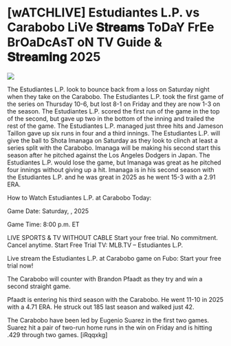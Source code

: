 #  [wATCHLIVE] Estudiantes L.P. vs Carabobo LiVe 𝐒𝐭𝐫𝐞𝐚𝐦𝐬 ToDaY FrEe BrOaDcAsT oN TV Guide & 𝐒𝐭𝐫𝐞𝐚𝐦𝐢𝐧𝐠  2025  
  
  
[![](https://i.imgur.com/qSNzIqt.png)](https://movie.rssnews.media/ezpuBzqy.php)  
  
The Estudiantes L.P. look to bounce back from a loss on Saturday night when they take on the Carabobo. The Estudiantes L.P. took the first game of the series on Thursday 10-6, but lost 8-1 on Friday and they are now 1-3 on the season. The Estudiantes L.P. scored the first run of the game in the top of the second, but gave up two in the bottom of the inning and trailed the rest of the game. The Estudiantes L.P. managed just three hits and Jameson Taillon gave up six runs in four and a third innings. The Estudiantes L.P. will give the ball to Shota Imanaga on Saturday as they look to clinch at least a series split with the Carabobo. Imanaga will be making his second start this season after he pitched against the Los Angeles Dodgers in Japan. The Estudiantes L.P. would lose the game, but Imanaga was great as he pitched four innings without giving up a hit. Imanaga is in his second season with the Estudiantes L.P. and he was great in 2025 as he went 15-3 with a 2.91 ERA.

How to Watch Estudiantes L.P. at Carabobo Today:

Game Date: Saturday, , 2025

Game Time: 8:00 p.m. ET

LIVE SPORTS & TV WITHOUT CABLE
Start your free trial. No commitment. Cancel anytime.
Start Free Trial
TV: MLB.TV – Estudiantes L.P.

Live stream the Estudiantes L.P. at Carabobo game on Fubo: Start your free trial now!

The Carabobo will counter with Brandon Pfaadt as they try and win a second straight game.

Pfaadt is entering his third season with the Carabobo. He went 11-10 in 2025 with a 4.71 ERA. He struck out 185 last season and walked just 42.

The Carabobo have been led by Eugenio Suarez in the first two games. Suarez hit a pair of two-run home runs in the win on Friday and is hitting .429 through two games. [iRqqxkg]